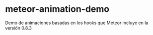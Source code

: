 meteor-animation-demo
=====================

Demo de animaciones basadas en los hooks que Meteor incluye en la versión 0.8.3

